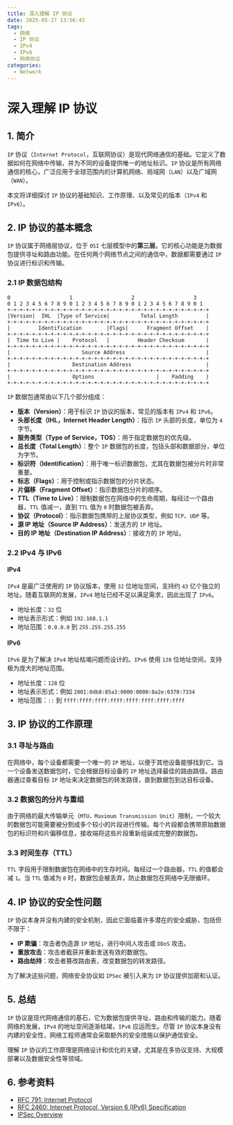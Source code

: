 ```yaml
---
title: 深入理解 IP 协议
date: 2025-05-27 13:56:43
tags:
  - 网络
  - IP 协议
  - IPv4
  - IPv6
  - 网络协议
categories:
  - Network
---
```


# 深入理解 IP 协议

## 1. 简介

`IP` 协议（`Internet Protocol`，互联网协议）是现代网络通信的基础。它定义了数据如何在网络中传输，并为不同的设备提供唯一的地址标识。`IP` 协议是所有网络通信的核心，广泛应用于全球范围内的计算机网络、局域网（`LAN`）以及广域网（`WAN`）。

本文将详细探讨 `IP` 协议的基础知识、工作原理、以及常见的版本（`IPv4` 和 `IPv6`）。


<!--more-->

## 2. IP 协议的基本概念

`IP` 协议属于网络层协议，位于 `OSI` 七层模型中的**第三层**。它的核心功能是为数据包提供寻址和路由功能。在任何两个网络节点之间的通信中，数据都需要通过 `IP` 协议进行标识和传输。

### 2.1 IP 数据包结构

```
0                   1                   2                   3
0 1 2 3 4 5 6 7 8 9 0 1 2 3 4 5 6 7 8 9 0 1 2 3 4 5 6 7 8 9 0 1
+-+-+-+-+-+-+-+-+-+-+-+-+-+-+-+-+-+-+-+-+-+-+-+-+-+-+-+-+-+-+-+-+
|Version|  IHL  |Type of Service|          Total Length         |
+-+-+-+-+-+-+-+-+-+-+-+-+-+-+-+-+-+-+-+-+-+-+-+-+-+-+-+-+-+-+-+-+
|         Identification        |Flags|      Fragment Offset    |
+-+-+-+-+-+-+-+-+-+-+-+-+-+-+-+-+-+-+-+-+-+-+-+-+-+-+-+-+-+-+-+-+
|  Time to Live |    Protocol   |         Header Checksum       |
+-+-+-+-+-+-+-+-+-+-+-+-+-+-+-+-+-+-+-+-+-+-+-+-+-+-+-+-+-+-+-+-+
|                       Source Address                          |
+-+-+-+-+-+-+-+-+-+-+-+-+-+-+-+-+-+-+-+-+-+-+-+-+-+-+-+-+-+-+-+-+
|                    Destination Address                        |
+-+-+-+-+-+-+-+-+-+-+-+-+-+-+-+-+-+-+-+-+-+-+-+-+-+-+-+-+-+-+-+-+
|                    Options                    |    Padding    |
+-+-+-+-+-+-+-+-+-+-+-+-+-+-+-+-+-+-+-+-+-+-+-+-+-+-+-+-+-+-+-+-+

```
`IP` 数据包通常由以下几个部分组成：


- **版本（Version）**：用于标识 `IP` 协议的版本，常见的版本有 `IPv4` 和 `IPv6`。
- **头部长度（IHL，Internet Header Length）**：指示 `IP` 头部的长度，单位为 `4` 字节。
- **服务类型（Type of Service，TOS）**：用于指定数据包的优先级。
- **总长度（Total Length）**：整个 `IP` 数据包的长度，包括头部和数据部分，单位为字节。
- **标识符（Identification）**：用于唯一标识数据包，尤其在数据包被分片时非常重要。
- **标志（Flags）**：用于控制或指示数据包的分片状态。
- **片偏移（Fragment Offset）**：指示数据包分片的顺序。
- **TTL（Time to Live）**：限制数据包在网络中的生命周期，每经过一个路由器，`TTL` 值减一，直到 `TTL` 值为 `0` 时数据包被丢弃。
- **协议（Protocol）**：指示数据包携带的上层协议类型，例如 `TCP`、`UDP` 等。
- **源 IP 地址（Source IP Address）**：发送方的 `IP` 地址。
- **目的 IP 地址（Destination IP Address）**：接收方的 `IP` 地址。

### 2.2 IPv4 与 IPv6

#### IPv4

`IPv4` 是最广泛使用的 `IP` 协议版本，使用 `32` 位地址空间，支持约 `43` 亿个独立的地址。随着互联网的发展，`IPv4` 地址已经不足以满足需求，因此出现了 `IPv6`。

- 地址长度：`32` 位
- 地址表示形式：例如 `192.168.1.1`
- 地址范围：`0.0.0.0` 到 `255.255.255.255`

#### IPv6

`IPv6` 是为了解决 `IPv4` 地址枯竭问题而设计的。`IPv6` 使用 `128` 位地址空间，支持极为庞大的地址范围。

- 地址长度：`128` 位
- 地址表示形式：例如 `2001:0db8:85a3:0000:0000:8a2e:0370:7334`
- 地址范围：`::` 到 `ffff:ffff:ffff:ffff:ffff:ffff:ffff:ffff`

## 3. IP 协议的工作原理

### 3.1 寻址与路由

在网络中，每个设备都需要一个唯一的 `IP` 地址，以便于其他设备能够找到它。当一个设备发送数据包时，它会根据目标设备的 `IP` 地址选择最佳的路由路径。路由器通过查看目标 `IP` 地址来决定数据包的转发路径，直到数据包到达目标设备。

### 3.2 数据包的分片与重组

由于网络的最大传输单元（`MTU，Maximum Transmission Unit`）限制，一个较大的数据包可能需要被分割成多个较小的片段进行传输。每个片段都会携带原始数据包的标识符和片偏移信息，接收端将这些片段重新组装成完整的数据包。

### 3.3 时间生存（TTL）

`TTL` 字段用于限制数据包在网络中的生存时间。每经过一个路由器，`TTL` 的值都会减 `1`。当 `TTL` 值减为 `0` 时，数据包会被丢弃，防止数据包在网络中无限循环。

## 4. IP 协议的安全性问题

`IP` 协议本身并没有内建的安全机制，因此它面临着许多潜在的安全威胁，包括但不限于：

- **IP 欺骗**：攻击者伪造源 `IP` 地址，进行中间人攻击或 `DDoS` 攻击。
- **重放攻击**：攻击者截获并重新发送有效的数据包。
- **路由劫持**：攻击者篡改路由表，改变数据包的转发路径。

为了解决这些问题，网络安全协议如 `IPSec` 被引入来为 `IP` 协议提供加密和认证。

## 5. 总结

`IP` 协议是现代网络通信的基石，它为数据包提供寻址、路由和传输的能力。随着网络的发展，`IPv4` 的地址空间逐渐枯竭，`IPv6` 应运而生。尽管 `IP` 协议本身没有内建的安全性，网络工程师通常会采取额外的安全措施以保护通信安全。

理解 `IP` 协议的工作原理是网络设计和优化的关键，尤其是在多协议支持、大规模部署以及数据安全性等领域。

## 6. 参考资料

- [RFC 791: Internet Protocol](https://tools.ietf.org/html/rfc791)
- [RFC 2460: Internet Protocol, Version 6 (IPv6) Specification](https://tools.ietf.org/html/rfc2460)
- [IPSec Overview](https://www.ietf.org/rfc/rfc4301.txt)
